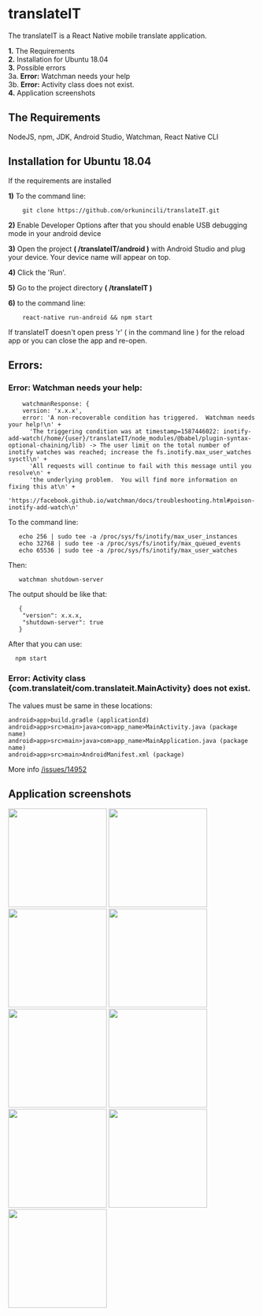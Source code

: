 # translateIT

The translateIT is a React Native mobile translate application.

**1.** The Requirements<br>
**2.** Installation for Ubuntu 18.04<br>
**3.** Possible errors<br>
3a. **Error:** Watchman needs your help<br>
3b. **Error:** Activity class does not exist.<br>
**4.** Application screenshots<br>

## The Requirements
NodeJS,
npm,
JDK,
Android Studio,
Watchman,
React Native CLI


## Installation for Ubuntu 18.04

If the requirements are installed


**1)** To the command line:
````
    git clone https://github.com/orkunincili/translateIT.git
````

**2)** Enable Developer Options after that you should enable USB debugging mode in your android device

**3)** Open the project **( /translateIT/android )** with Android Studio and plug your device. Your device name will appear on top. 

**4)** Click the 'Run'.

**5)** Go to the project directory **( /translateIT )**

**6)** to the command line:

````
    react-native run-android && npm start
````
If translateIT doesn't open press 'r' ( in the command line ) for the reload app or you can close the app and re-open.

## Errors:

### Error: Watchman needs your help:
````
    watchmanResponse: {
    version: 'x.x.x',
    error: 'A non-recoverable condition has triggered.  Watchman needs your help!\n' +
      'The triggering condition was at timestamp=1587446022: inotify-add-watch(/home/{user}/translateIT/node_modules/@babel/plugin-syntax-optional-chaining/lib) -> The user limit on the total number of inotify watches was reached; increase the fs.inotify.max_user_watches sysctl\n' +
      'All requests will continue to fail with this message until you resolve\n' +
      'the underlying problem.  You will find more information on fixing this at\n' +
      'https://facebook.github.io/watchman/docs/troubleshooting.html#poison-inotify-add-watch\n'

````
To the command line:
````
   echo 256 | sudo tee -a /proc/sys/fs/inotify/max_user_instances
   echo 32768 | sudo tee -a /proc/sys/fs/inotify/max_queued_events
   echo 65536 | sudo tee -a /proc/sys/fs/inotify/max_user_watches
````
Then:
````
   watchman shutdown-server
````
The output should be like that:
````
   {
    "version": x.x.x,
    "shutdown-server": true
   }

````
After that you can use:

````
  npm start

````
### Error: Activity class {com.translateit/com.translateit.MainActivity} does not exist.

The values must be same in these locations:
````
android>app>build.gradle (applicationId)
android>app>src>main>java>com>app_name>MainActivity.java (package name)
android>app>src>main>java>com>app_name>MainApplication.java (package name)
android>app>src>main>AndroidManifest.xml (package)
````
More info
[/issues/14952](https://github.com/facebook/react/wiki/Sites-Using-React)

## Application screenshots

<img src="screenshots/home_if_user_login.jpeg" width=200 heigth=400>
<img src="screenshots/home_if_user_no_login.jpeg" width=200 heigth=400>
<img src="screenshots/translate_tr_en.jpeg" width=200 heigth=400>
<img src="screenshots/translate_en_it.jpeg" width=200 heigth=400>

<img src="screenshots/speech_to_text.jpeg" width=200 heigth=400>
<img src="screenshots/login_scene.jpeg" width=200 heigth=400>
<img src="screenshots/signup_scene.jpeg" width=200 heigth=400>
<img src="screenshots/signup_success.jpeg" width=200 heigth=400>
<img src="screenshots/password_length.jpeg" width=200 heigth=400>
